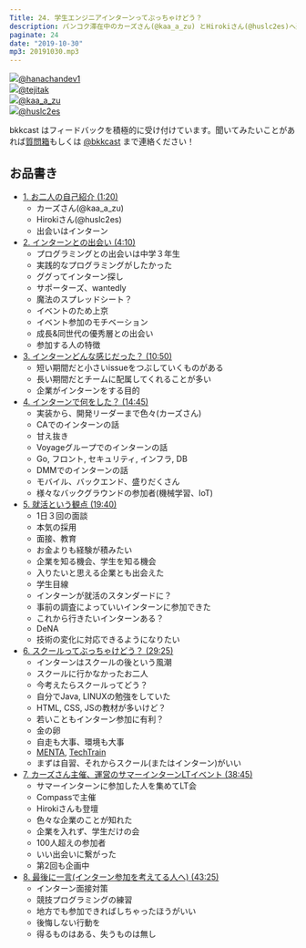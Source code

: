 ```yaml
---
Title: 24. 学生エンジニアインターンってぶっちゃけどう？
description: バンコク滞在中のカーズさん(@kaa_a_zu) とHirokiさん(@huslc2es)へ過去に参加したインターンのこと、参加したきっかけなどについてインタビュー
paginate: 24
date: "2019-10-30"
mp3: 20191030.mp3
---
```


<div class="presenter-container">
  <div class="presenter-item">
    <a href="https://twitter.com/hanachandev1" target="_blank"><img class="icon" src="https://pbs.twimg.com/profile_images/1143490590044065794/eVOalyls_400x400.jpg"><span>@hanachandev1</span></a>
  </div>
  <div class="presenter-item">
    <a href="https://twitter.com/tejitak" target="_blank"><img class="icon" src="https://pbs.twimg.com/profile_images/962982531938246656/wGmx7qIC_400x400.jpg"><span>@tejitak</span></a>
  </div>
  <div class="presenter-item">
    <a href="https://twitter.com/kaa_a_zu" target="_blank"><img class="icon" src="https://twitter.com/kaa_a_zu/photo"><span>@kaa_a_zu</span></a>
  </div>
  <div class="presenter-item">
    <a href="https://twitter.com/huslc2es" target="_blank"><img class="icon" src="https://twitter.com/huslc2es/photo"><span>@huslc2es</span></a>
  </div>
</div>


bkkcast はフィードバックを積極的に受け付けています。聞いてみたいことがあれば<a class="notice" href="https://peing.net/ja/bkkcast" target="_blank">質問箱</a>もしくは <a class="notice" href="https://twitter.com/bkkcast" target="_blank">@bkkcast</a> まで連絡ください！

## お品書き

- <a class="jump" href="#80">1. お二人の自己紹介 (1:20)</a>
  - カーズさん(@kaa_a_zu)
  - Hirokiさん(@huslc2es)
  - 出会いはインターン
- <a class="jump" href="#250">2. インターンとの出会い (4:10)</a>
  - プログラミングとの出会いは中学３年生
  - 実践的なプログラミングがしたかった
  - ググってインターン探し
  - サポーターズ、wantedly
  - 魔法のスプレッドシート？
  - イベントのため上京
  - イベント参加のモチベーション
  - 成長&同世代の優秀層との出会い
  - 参加する人の特徴
- <a class="jump" href="#650">3. インターンどんな感じだった？ (10:50)</a>
  - 短い期間だと小さいissueをつぶしていくものがある
  - 長い期間だとチームに配属してくれることが多い
  - 企業がインターンをする目的
- <a class="jump" href="#885">4. インターンで何をした？ (14:45)</a>
  - 実装から、開発リーダーまで色々(カーズさん)
  - CAでのインターンの話
  - 甘え抜き
  - Voyageグループでのインターンの話
  - Go, フロント, セキュリティ, インフラ, DB
  - DMMでのインターンの話
  - モバイル、バックエンド、盛りだくさん
  - 様々なバックグラウンドの参加者(機械学習、IoT)
- <a class="jump" href="#1180">5. 就活という観点 (19:40)</a>  
  - 1日３回の面談
  - 本気の採用
  - 面接、教育
  - お金よりも経験が積みたい
  - 企業を知る機会、学生を知る機会
  - 入りたいと思える企業とも出会えた
  - 学生目線
  - インターンが就活のスタンダードに？
  - 事前の調査によっていいインターンに参加できた
  - これから行きたいインターンある？
  - DeNA
  - 技術の変化に対応できるようになりたい
- <a class="jump" href="#1765">6. スクールってぶっちゃけどう？ (29:25)</a>
  - インターンはスクールの後という風潮
  - スクールに行かなかったお二人
  - 今考えたらスクールってどう？
  - 自分でJava, LINUXの勉強をしていた
  - HTML, CSS, JSの教材が多いけど？
  - 若いこともインターン参加に有利？
  - 金の卵
  - 自走も大事、環境も大事
  - [MENTA](https://menta.work/), [TechTrain](https://techbowl.co.jp/techtrain/)
  - まずは自習、それからスクール(またはインターン)がいい
- <a class="jump" href="#2325">7. カーズさん主催、運営のサマーインターンLTイベント (38:45)</a>
  - サマーインターンに参加した人を集めてLT会
  - Compassで主催
  - Hirokiさんも登壇
  - 色々な企業のことが知れた
  - 企業を入れず、学生だけの会
  - 100人超えの参加者
  - いい出会いに繋がった
  - 第2回も企画中
- <a class="jump" href="#2605">8. 最後に一言(インターン参加を考えてる人へ) (43:25)</a>
  - インターン面接対策
  - 競技プログラミングの練習
  - 地方でも参加できればしちゃったほうがいい
  - 後悔しない行動を
  - 得るものはある、失うものは無し
